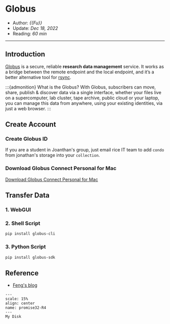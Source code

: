 # Globus

- Author: *{{Fu}}*
- Update: *Dec 18, 2022*
- Reading: *60 min*

---





## Introduction

[Globus](https://www.globus.org/) is a secure, reliable **research data management** service. It works as a bridge between the remote endpoint and the local endpoint,  and it’s a better alternative tool for [rsync](https://rsync.samba.org/).


:::{admonition} What is the Globus?
With Globus, subscribers can move, share, publish & discover data via a single
interface, whether your files live on a supercomputer, lab cluster, tape archive,
public cloud or your laptop, you can manage this data from anywhere, using your
existing identities, via just a web browser.
:::


## Create Account

### Create Globus ID


If you are a student in Joanthan's group, just email rice IT team to add `condo` from jonathan's storage into your `collection`.

### Download Globus Connect Personal for Mac
[Download Globus Connect Personal for Mac](https://docs.globus.org/how-to/globus-connect-personal-mac/)



## Transfer Data

### 1. WebGUI



### 2. Shell Script


```bash
pip install globus-cli
```

### 3. Python Script

```bash
pip install globus-sdk
```

## Reference

- [Feng's blog](http://marscfeng.github.io/post/Fast-data-transfer-sync-using-globus/)



```{figure} ./files/promise32-R4.jpg
---
scale: 15%
align: center
name: promise32-R4
---
My Disk
```